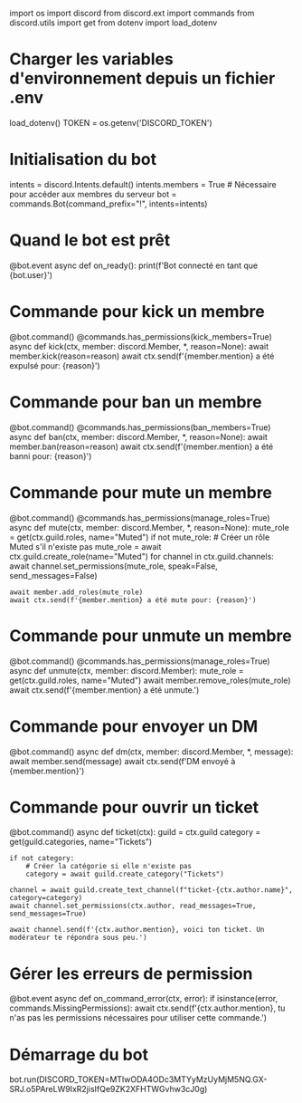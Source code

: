 import os
import discord
from discord.ext import commands
from discord.utils import get
from dotenv import load_dotenv

# Charger les variables d'environnement depuis un fichier .env
load_dotenv()
TOKEN = os.getenv('DISCORD_TOKEN')

# Initialisation du bot
intents = discord.Intents.default()
intents.members = True  # Nécessaire pour accéder aux membres du serveur
bot = commands.Bot(command_prefix="!", intents=intents)

# Quand le bot est prêt
@bot.event
async def on_ready():
    print(f'Bot connecté en tant que {bot.user}')

# Commande pour kick un membre
@bot.command()
@commands.has_permissions(kick_members=True)
async def kick(ctx, member: discord.Member, *, reason=None):
    await member.kick(reason=reason)
    await ctx.send(f'{member.mention} a été expulsé pour: {reason}')

# Commande pour ban un membre
@bot.command()
@commands.has_permissions(ban_members=True)
async def ban(ctx, member: discord.Member, *, reason=None):
    await member.ban(reason=reason)
    await ctx.send(f'{member.mention} a été banni pour: {reason}')

# Commande pour mute un membre
@bot.command()
@commands.has_permissions(manage_roles=True)
async def mute(ctx, member: discord.Member, *, reason=None):
    mute_role = get(ctx.guild.roles, name="Muted")
    if not mute_role:
        # Créer un rôle Muted s'il n'existe pas
        mute_role = await ctx.guild.create_role(name="Muted")
        for channel in ctx.guild.channels:
            await channel.set_permissions(mute_role, speak=False, send_messages=False)

    await member.add_roles(mute_role)
    await ctx.send(f'{member.mention} a été mute pour: {reason}')

# Commande pour unmute un membre
@bot.command()
@commands.has_permissions(manage_roles=True)
async def unmute(ctx, member: discord.Member):
    mute_role = get(ctx.guild.roles, name="Muted")
    await member.remove_roles(mute_role)
    await ctx.send(f'{member.mention} a été unmute.')

# Commande pour envoyer un DM
@bot.command()
async def dm(ctx, member: discord.Member, *, message):
    await member.send(message)
    await ctx.send(f'DM envoyé à {member.mention}')

# Commande pour ouvrir un ticket
@bot.command()
async def ticket(ctx):
    guild = ctx.guild
    category = get(guild.categories, name="Tickets")
    
    if not category:
        # Créer la catégorie si elle n'existe pas
        category = await guild.create_category("Tickets")
    
    channel = await guild.create_text_channel(f"ticket-{ctx.author.name}", category=category)
    await channel.set_permissions(ctx.author, read_messages=True, send_messages=True)
    
    await channel.send(f'{ctx.author.mention}, voici ton ticket. Un modérateur te répondra sous peu.')

# Gérer les erreurs de permission
@bot.event
async def on_command_error(ctx, error):
    if isinstance(error, commands.MissingPermissions):
        await ctx.send(f'{ctx.author.mention}, tu n\'as pas les permissions nécessaires pour utiliser cette commande.')

# Démarrage du bot
bot.run(DISCORD_TOKEN=MTIwODA4ODc3MTYyMzUyMjM5NQ.GX-SRJ.o5PAreLW9IxR2jisIfQe9ZK2XFHTWGvhw3cJ0g)
